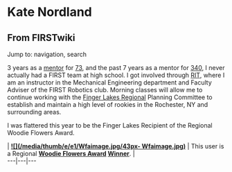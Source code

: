 # Kate Nordland

## From FIRSTwiki

Jump to: navigation, search

3 years as a [mentor](Mentor "Mentor") for [73](73 "73"), and the past 7 years as a mentor for [340](340 "340"), I never actually had a FIRST team at high school. I got involved through [RIT](Rochester_Institute_of_Technology "Rochester Institute of
Technology"), where I am an instructor in the Mechanical Engineering department and Faculty Adviser of the FIRST Robotics club. Morning classes will allow me to continue working with the [Finger Lakes Regional](Finger_Lakes_Regional "Finger Lakes Regional") Planning Committee to establish and maintain a high level of rookies in the Rochester, NY and surrounding areas.

I was flattered this year to be the Finger Lakes Recipient of the Regional Woodie Flowers Award.

| **[![](/media/thumb/e/e1/Wfaimage.jpg/43px-
Wfaimage.jpg)](Image:Wfaimage.jpg)** | This user is a Regional **[Woodie Flowers Award](Woodie_Flowers_Award "Woodie Flowers
Award") [Winner](Category:Woodie_Flowers_Award_recipients "Category:Woodie Flowers Award recipients")**. |<br>
---|---|---
